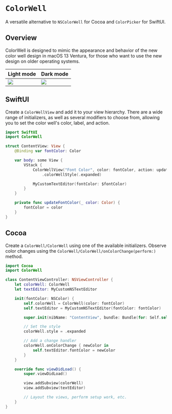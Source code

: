 # ``ColorWell``

A versatile alternative to `NSColorWell` for Cocoa and `ColorPicker` for SwiftUI.

## Overview

ColorWell is designed to mimic the appearance and behavior of the new color well design in macOS 13 Ventura, for those who want to use the new design on older operating systems.

| Light mode      | Dark mode      |
| --------------- | -------------- |
| ![][light-mode] | ![][dark-mode] |

## SwiftUI

Create a ``ColorWellView`` and add it to your view hierarchy. There are a wide range of initializers, as well as several modifiers to choose from, allowing you to set the color well's color, label, and action.

```swift
import SwiftUI
import ColorWell

struct ContentView: View {
    @Binding var fontColor: Color

    var body: some View {
        VStack {
            ColorWellView("Font Color", color: fontColor, action: updateFontColor)
                .colorWellStyle(.expanded)

            MyCustomTextEditor(fontColor: $fontColor)
        }
    }

    private func updateFontColor(_ color: Color) {
        fontColor = color
    }
}
```

## Cocoa

Create a ``ColorWell/ColorWell`` using one of the available initializers. Observe color changes using the ``ColorWell/ColorWell/onColorChange(perform:)`` method.

```swift
import Cocoa
import ColorWell

class ContentViewController: NSViewController {
    let colorWell: ColorWell
    let textEditor: MyCustomNSTextEditor

    init(fontColor: NSColor) {
        self.colorWell = ColorWell(color: fontColor)
        self.textEditor = MyCustomNSTextEditor(fontColor: fontColor)

        super.init(nibName: "ContentView", bundle: Bundle(for: Self.self))

        // Set the style
        colorWell.style = .expanded

        // Add a change handler
        colorWell.onColorChange { newColor in
            self.textEditor.fontColor = newColor
        }
    }

    override func viewDidLoad() {
        super.viewDidLoad()

        view.addSubview(colorWell)
        view.addSubview(textEditor)

        // Layout the views, perform setup work, etc.
    }
}
```

[light-mode]: color-well-with-popover-light.png
[dark-mode]: color-well-with-popover-dark.png
